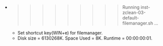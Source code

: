 * >>>>>>>>> Running inst-zclean-03-default-filemanager.sh ...
  * Set shortcut key(WIN+e) for filemanager.
  * Disk size = 6130268K. Space Used = 8K. Runtime = 00:00:00:01.
